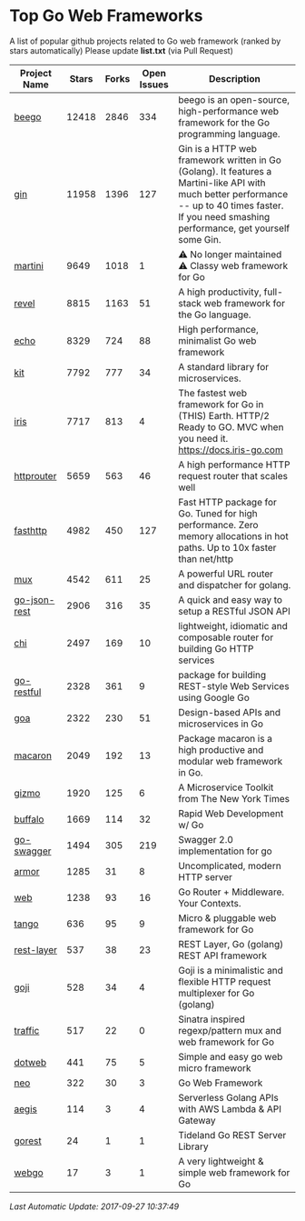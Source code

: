 # Top Go Web Frameworks
A list of popular github projects related to Go web framework (ranked by stars automatically)
Please update **list.txt** (via Pull Request)

| Project Name | Stars | Forks | Open Issues | Description |
| ------------ | ----- | ----- | ----------- | ----------- |
| [beego](https://github.com/astaxie/beego) | 12418 | 2846 | 334 | beego is an open-source, high-performance web framework for the Go programming language. |
| [gin](https://github.com/gin-gonic/gin) | 11958 | 1396 | 127 | Gin is a HTTP web framework written in Go (Golang). It features a Martini-like API with much better performance -- up to 40 times faster. If you need smashing performance, get yourself some Gin. |
| [martini](https://github.com/go-martini/martini) | 9649 | 1018 | 1 | ⚠️ No longer maintained ⚠️  Classy web framework for Go |
| [revel](https://github.com/revel/revel) | 8815 | 1163 | 51 | A high productivity, full-stack web framework for the Go language. |
| [echo](https://github.com/labstack/echo) | 8329 | 724 | 88 | High performance, minimalist Go web framework |
| [kit](https://github.com/go-kit/kit) | 7792 | 777 | 34 | A standard library for microservices. |
| [iris](https://github.com/kataras/iris) | 7717 | 813 | 4 | The fastest web framework for Go in (THIS) Earth. HTTP/2 Ready to GO. MVC when you need it. https://docs.iris-go.com |
| [httprouter](https://github.com/julienschmidt/httprouter) | 5659 | 563 | 46 | A high performance HTTP request router that scales well |
| [fasthttp](https://github.com/valyala/fasthttp) | 4982 | 450 | 127 | Fast HTTP package for Go. Tuned for high performance. Zero memory allocations in hot paths. Up to 10x faster than net/http |
| [mux](https://github.com/gorilla/mux) | 4542 | 611 | 25 | A powerful URL router and dispatcher for golang. |
| [go-json-rest](https://github.com/ant0ine/go-json-rest) | 2906 | 316 | 35 | A quick and easy way to setup a RESTful JSON API |
| [chi](https://github.com/go-chi/chi) | 2497 | 169 | 10 | lightweight, idiomatic and composable router for building Go HTTP services |
| [go-restful](https://github.com/emicklei/go-restful) | 2328 | 361 | 9 | package for building REST-style Web Services using Google Go |
| [goa](https://github.com/goadesign/goa) | 2322 | 230 | 51 | Design-based APIs and microservices in Go |
| [macaron](https://github.com/go-macaron/macaron) | 2049 | 192 | 13 | Package macaron is a high productive and modular web framework in Go. |
| [gizmo](https://github.com/NYTimes/gizmo) | 1920 | 125 | 6 | A Microservice Toolkit from The New York Times |
| [buffalo](https://github.com/gobuffalo/buffalo) | 1669 | 114 | 32 | Rapid Web Development w/ Go |
| [go-swagger](https://github.com/go-swagger/go-swagger) | 1494 | 305 | 219 | Swagger 2.0 implementation for go |
| [armor](https://github.com/labstack/armor) | 1285 | 31 | 8 | Uncomplicated, modern HTTP server |
| [web](https://github.com/gocraft/web) | 1238 | 93 | 16 | Go Router + Middleware. Your Contexts. |
| [tango](https://github.com/lunny/tango) | 636 | 95 | 9 | Micro & pluggable web framework for Go |
| [rest-layer](https://github.com/rs/rest-layer) | 537 | 38 | 23 | REST Layer, Go (golang) REST API framework |
| [goji](https://github.com/goji/goji) | 528 | 34 | 4 | Goji is a minimalistic and flexible HTTP request multiplexer for Go (golang) |
| [traffic](https://github.com/pilu/traffic) | 517 | 22 | 0 | Sinatra inspired regexp/pattern mux and web framework for Go |
| [dotweb](https://github.com/devfeel/dotweb) | 441 | 75 | 5 | Simple and easy go web micro framework |
| [neo](https://github.com/ivpusic/neo) | 322 | 30 | 3 | Go Web Framework |
| [aegis](https://github.com/tmaiaroto/aegis) | 114 | 3 | 4 | Serverless Golang APIs with AWS Lambda & API Gateway |
| [gorest](https://github.com/tideland/gorest) | 24 | 1 | 1 | Tideland Go REST Server Library |
| [webgo](https://github.com/bnkamalesh/webgo) | 17 | 3 | 1 | A very lightweight & simple web framework for Go |

*Last Automatic Update: 2017-09-27 10:37:49*